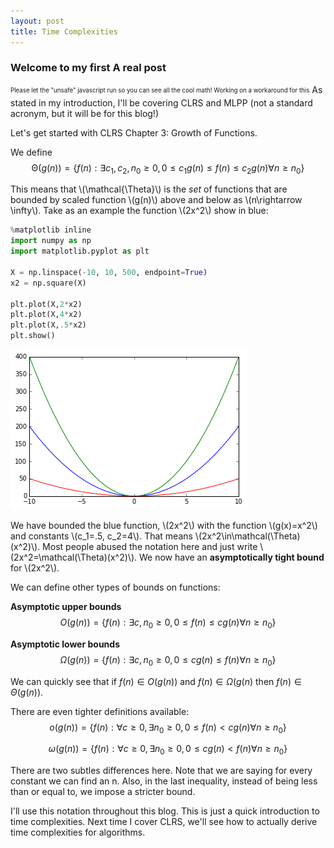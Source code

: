 ```yaml
---
layout: post
title: Time Complexities
---
```

<script type="text/javascript" async="async"
  src="https://cdnjs.cloudflare.com/ajax/libs/mathjax/2.7.1/MathJax.js?config=TeX-AMS_CHTML,Safe">
</script>
### Welcome to my first A real post ###
<sub><sup>Please let the "unsafe" javascript run so you can see all the cool math! Working on a workaround for this</sup></sub>
As stated in my introduction, I'll be covering CLRS and MLPP (not a standard acronym, but it will be for this blog!)

Let's get started with CLRS Chapter 3: Growth of Functions. 

We define $$\mathcal{\Theta}(g(n))=\{f(n):\exists c_1, c_2, n_0\geq 0, 0\leq {c}_{1}g(n)\leq f(n) \leq c_{2}g(n) \forall n\geq{n_0}\}$$

This means that \\(\mathcal{\Theta}\\) is the _set_ of functions that are bounded by scaled function \\(g(n)\\) above and below as \\(n\rightarrow \infty\\). Take as an example the function \\(2x^2\\) show in blue:


```python
%matplotlib inline
import numpy as np
import matplotlib.pyplot as plt

X = np.linspace(-10, 10, 500, endpoint=True)
x2 = np.square(X)

plt.plot(X,2*x2)
plt.plot(X,4*x2)
plt.plot(X,.5*x2)
plt.show()
```


![png](Images/TimeComplexities_1_0.png)


We have bounded the blue function, \\(2x^2\\) with the function \\(g(x)=x^2\\) and constants \\(c_1=.5, c_2=4\\). That means \\(2x^2\in\mathcal(\Theta)(x^2)\\). Most people abused the notation here and just write \\(2x^2=\mathcal(\Theta)(x^2)\\). We now have an **asymptotically tight bound** for \\(2x^2\\).

We can define other types of bounds on functions: 

**Asymptotic upper bounds** 
$$O(g(n)) = \{f(n) : \exists c,n_0\geq{0}, 0{\leq}f(n)\leq{cg(n)} \forall n\geq n_0\}$$

**Asymptotic lower bounds**
$$\Omega(g(n)) = \{f(n) : \exists c,n_0\geq{0}, 0{\leq}cg(n)\leq f(n) \forall n\geq n_0\}$$

We can quickly see that if $f(n) \in O(g(n))$ and $f(n)\in\Omega(g(n)$ then $f(n)\in\Theta(g(n))$.

There are even tighter definitions available: 
$$o(g(n)) = \{f(n) : \forall c\geq{0},\exists n_0\geq{0}, 0{\leq}f(n)<{cg(n)} \forall n\geq n_0\}$$

$$\omega(g(n)) = \{f(n) : \forall c\geq{0},\exists n_0\geq{0}, 0{\leq}cg(n)< f(n) \forall n\geq n_0\}$$

There are two subtles differences here. Note that we are saying for every constant we can find an n. Also, in the last inequality, instead of being less than or equal to, we impose a stricter bound. 

I'll use this notation throughout this blog. This is just a quick introduction to time complexities. Next time I cover CLRS, we'll see how to actually derive time complexities for algorithms.


```python

```
